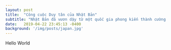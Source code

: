 ```yaml
---
layout: post
title:  "Công cuộc Duy tân của Nhật Bản"
subtitle: "Nhật Bản đã vươn dậy từ một quốc gia phong kiến thành cường quốc thế giới chỉ trong vài chục năm. Nguyên nhân nào giúp họ đạt được điều thần kì ấy?"
date:   2019-04-22 23:45:13 -0400
background: '/img/posts/japan.jpg'
---
```


Hello World
